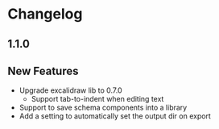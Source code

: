 # Changelog

## 1.1.0

## New Features

- Upgrade excalidraw lib to 0.7.0
	- Support tab-to-indent when editing text
- Support to save schema components into a library
- Add a setting to automatically set the output dir on export
